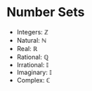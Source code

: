 # Number Sets

- Integers: $\mathbb{Z}$
- Natural: $\mathbb{N}$
- Real: $\mathbb{R}$
- Rational: $\mathbb{Q}$
- Irrational: $\mathbb{I}$
- Imaginary: $\mathbb{I}$
- Complex: $\mathbb{C}$